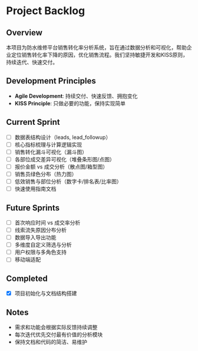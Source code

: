 # Project Backlog

## Overview
本项目为防水维修平台销售转化率分析系统，旨在通过数据分析和可视化，帮助企业定位销售转化率下降的原因，优化销售流程。我们坚持敏捷开发和KISS原则，持续迭代、快速交付。

## Development Principles
- **Agile Development**: 持续交付、快速反馈、拥抱变化
- **KISS Principle**: 只做必要的功能，保持实现简单

## Current Sprint
- [ ] 数据表结构设计（leads, lead_followup）
- [ ] 核心指标梳理与计算逻辑实现
- [ ] 销售转化漏斗可视化（漏斗图）
- [ ] 各部位成交差异可视化（堆叠条形图/点图）
- [ ] 报价金额 vs 成交分析（散点图/箱型图）
- [ ] 销售员绿色分布（热力图）
- [ ] 低效销售与部位分析（数字卡/排名表/比率图）
- [ ] 快速使用指南文档

## Future Sprints
- [ ] 首次响应时间 vs 成交率分析
- [ ] 线索流失原因分布分析
- [ ] 数据导入导出功能
- [ ] 多维度自定义筛选与分析
- [ ] 用户权限与多角色支持
- [ ] 移动端适配

## Completed
- [x] 项目初始化与文档结构搭建

## Notes
- 需求和功能会根据实际反馈持续调整
- 每次迭代优先交付最有价值的分析模块
- 保持文档和代码的简洁、易维护 